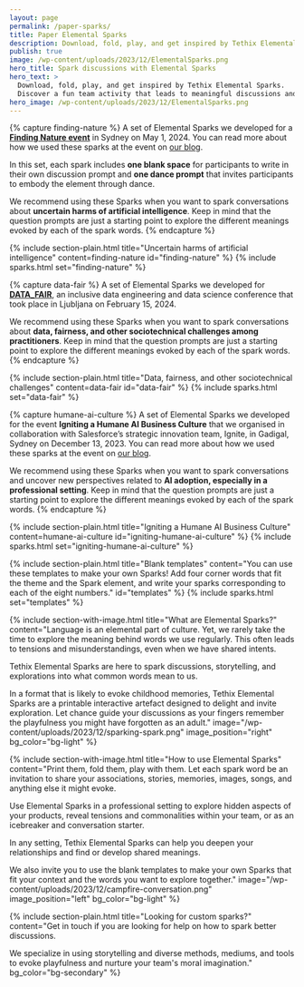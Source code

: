 ```yaml
---
layout: page
permalink: /paper-sparks/
title: Paper Elemental Sparks
description: Download, fold, play, and get inspired by Tethix Elemental Sparks. Discover a fun team activity that leads to meaningful discussions and shared meanings.
publish: true
image: /wp-content/uploads/2023/12/ElementalSparks.png
hero_title: Spark discussions with Elemental Sparks 
hero_text: >
  Download, fold, play, and get inspired by Tethix Elemental Sparks.
  Discover a fun team activity that leads to meaningful discussions and shared meanings.
hero_image: /wp-content/uploads/2023/12/ElementalSparks.png
---
```


{% capture finding-nature %}
A set of Elemental Sparks we developed for a **[Finding Nature event](https://events.humanitix.com/deceit-apathy-and-desperation-addressing-the-uncertain-harms-of-artificial-intelligence)** in Sydney on May 1, 2024. You can read more about how we used these sparks at the event on [our blog](https://tethix.co/air/how-a-playful-dance-with-the-elements-can-help-broaden-perspectives-on-ai-ethics/).

In this set, each spark includes **one blank space** for participants to write in their own discussion prompt and **one dance prompt** that invites participants to embody the element through dance.

We recommend using these Sparks when you want to spark conversations about **uncertain harms of artificial intelligence**. Keep in mind that the question prompts are just a starting point to explore the different meanings evoked by each of the spark words.
{% endcapture %}

{% include section-plain.html
  title="Uncertain harms of artificial intelligence"
  content=finding-nature
  id="finding-nature"
%}
{% include sparks.html set="finding-nature" %}

{% capture data-fair %}
A set of Elemental Sparks we developed for [**DATA_FAIR**](https://datafair.si/), an inclusive data engineering and data science conference that took place in Ljubljana on February 15, 2024.

We recommend using these Sparks when you want to spark conversations about **data, fairness, and other sociotechnical challenges among practitioners**. Keep in mind that the question prompts are just a starting point to explore the different meanings evoked by each of the spark words.
{% endcapture %}

{% include section-plain.html
  title="Data, fairness, and other sociotechnical challenges"
  content=data-fair
  id="data-fair"
%}
{% include sparks.html set="data-fair" %}


{% capture humane-ai-culture %}
A set of Elemental Sparks we developed for the event **Igniting a Humane AI Business Culture** that we organised in collaboration with Salesforce’s strategic innovation team, Ignite, in Gadigal, Sydney on December 13, 2023. You can read more about how we used these sparks at the event on [our blog](https://tethix.co/air/igniting-an-embodied-learning-experience-for-responsible-ai/).

We recommend using these Sparks when you want to spark conversations and uncover new perspectives related to **AI adoption, especially in a professional setting**. Keep in mind that the question prompts are just a starting point to explore the different meanings evoked by each of the spark words.
{% endcapture %}

{% include section-plain.html
  title="Igniting a Humane AI Business Culture"
  content=humane-ai-culture
  id="igniting-humane-ai-culture"
%}
{% include sparks.html set="igniting-humane-ai-culture" %}


{% include section-plain.html
  title="Blank templates"
  content="You can use these templates to make your own Sparks! Add four corner words that fit the theme and the Spark element, and write your sparks corresponding to each of the eight numbers."
  id="templates"
%}
{% include sparks.html set="templates" %}


{% include section-with-image.html
  title="What are Elemental Sparks?"
  content="Language is an elemental part of culture. Yet, we rarely take the time to explore the meaning behind words we use regularly. This often leads to tensions and misunderstandings, even when we have shared intents.

  Tethix Elemental Sparks are here to spark discussions, storytelling, and explorations into what common words mean to us.

  In a format that is likely to evoke childhood memories, Tethix Elemental Sparks are a printable interactive artefact designed to delight and invite exploration. Let chance guide your discussions as your fingers remember the playfulness you might have forgotten as an adult."
  image="/wp-content/uploads/2023/12/sparking-spark.png"
  image_position="right"
  bg_color="bg-light"
%}


{% include section-with-image.html
  title="How to use Elemental Sparks"
  content="Print them, fold them, play with them. Let each spark word be an invitation to share your associations, stories, memories, images, songs, and anything else it might evoke.

  Use Elemental Sparks in a professional setting to explore hidden aspects of your products, reveal tensions and commonalities within your team, or as an icebreaker and conversation starter.

  In any setting, Tethix Elemental Sparks can help you deepen your relationships and find or develop shared meanings.

  We also invite you to use the blank templates to make your own Sparks that fit your context and the words you want to explore together."
  image="/wp-content/uploads/2023/12/campfire-conversation.png"
  image_position="left"
  bg_color="bg-light"
%}


{% include section-plain.html
  title="Looking for custom sparks?"
  content="Get in touch if you are looking for help on how to spark better discussions.  
  
  We specialize in using storytelling and diverse methods, mediums, and tools to evoke playfulness and nurture your team's moral imagination."
  bg_color="bg-secondary"
%}
